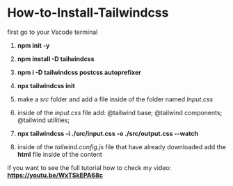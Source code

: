 # How-to-Install-Tailwindcss

first go to your Vscode terminal 

1. **npm init -y**

2. **npm install -D tailwindcss**

3. **npm i -D tailwindcss postcss autoprefixer**

4. **npx tailwindcss init**

5. make a *src* folder and add a file inside of the folder named *Input.css*

6. inside of the *input.css* file add:  @tailwind base;
                                        @tailwind components;
                                        @tailwind utilities;

7. **npx tailwindcss -i ./src/input.css -o ./src/output.css --watch**

8. inside of the *tailwind.config.js* file that have already downloaded add the **html** file inside of the content


if you want to see the full tutorial how to check my video: **https://youtu.be/WxTSkEPA68c**


